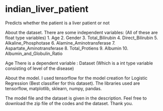 # indian_liver_patient
Predicts whether the patient is a liver patient or not

About the dataset. There are some independent variables: (All of these are float type variables)
    1. Age
    2. Gender
    3. Total_Bilirubin
    4. Direct_Bilirubin
    5. Alkaline_Phosphotase
    6. Alamine_Aminotransferase
    7. Aspartate_Aminotransferase
    8. Total_Protiens
    9. Albumin
    10. Albumin_and_Globulin_Ratio
  
Age There is a dependent variable : Dataset (Which is a int type variable consisting of level of the disease)

About the model.
I used tensorflow for the model creation for Logistic Regression (Best classifier for this dataset). The libraries used are tensorflow, matplotlib, sklearn, numpy, pandas.

The model file and the dataset is given in the description. Feel free to download the zip file of the codes and the dataset. Thank you.
